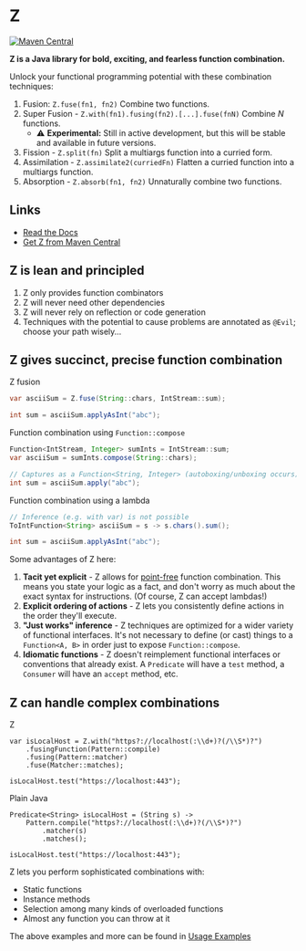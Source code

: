 # Z

[![Maven Central](https://img.shields.io/maven-central/v/so.dang.cool/z.svg?label=Maven%20Central)](https://search.maven.org/search?q=g:%22so.dang.cool%22%20AND%20a:%22z%22)

**Z is a Java library for bold, exciting, and fearless function combination.**

Unlock your functional programming potential with these combination techniques:

1. Fusion: `Z.fuse(fn1, fn2)` Combine two functions.
1. Super Fusion - `Z.with(fn1).fusing(fn2).[...].fuse(fnN)` Combine _N_
    functions.
    - ⚠ **Experimental:** Still in active development, but this will be stable
    and available in future versions.
1. Fission - `Z.split(fn)` Split a multiargs function into a curried form.
1. Assimilation - `Z.assimilate2(curriedFn)` Flatten a curried function into a
    multiargs function.
1. Absorption - `Z.absorb(fn1, fn2)` Unnaturally combine two functions.

## Links

- [Read the Docs](https://www.javadoc.io/doc/so.dang.cool/z/latest/so/dang/cool/z/package-summary.html)
- [Get Z from Maven Central](https://search.maven.org/artifact/so.dang.cool/z/)

## Z is lean and principled

1. Z only provides function combinators
1. Z will never need other dependencies
1. Z will never rely on reflection or code generation
1. Techniques with the potential to cause problems are annotated as `@Evil`;
    choose your path wisely...

## Z gives succinct, precise function combination

Z fusion

```java
var asciiSum = Z.fuse(String::chars, IntStream::sum);

int sum = asciiSum.applyAsInt("abc");
```

Function combination using `Function::compose`

```java
Function<IntStream, Integer> sumInts = IntStream::sum;
var asciiSum = sumInts.compose(String::chars);

// Captures as a Function<String, Integer> (autoboxing/unboxing occurs)
int sum = asciiSum.apply("abc");
```

Function combination using a lambda

```java
// Inference (e.g. with var) is not possible
ToIntFunction<String> asciiSum = s -> s.chars().sum();

int sum = asciiSum.applyAsInt("abc");
```

Some advantages of Z here:

1. **Tacit yet explicit** - Z allows for [point-free](https://en.wikipedia.org/wiki/Tacit_programming)
    function combination. This means you state your logic as a fact, and don't
    worry as much about the exact syntax for instructions. (Of course, Z can
    accept lambdas!)
1. **Explicit ordering of actions** - Z lets you consistently define actions in
    the order they'll execute.
1. **"Just works" inference** - Z techniques are optimized for a wider variety
    of functional interfaces. It's not necessary to define (or cast) things to
    a `Function<A, B>` in order just to expose `Function::compose`.
1. **Idiomatic functions** - Z doesn't reimplement functional interfaces or
    conventions that already exist. A `Predicate` will have a `test` method, a
    `Consumer` will have an `accept` method, etc.

## Z can handle complex combinations

Z

```
var isLocalHost = Z.with("https?://localhost(:\\d+)?(/\\S*)?")
    .fusingFunction(Pattern::compile)
    .fusing(Pattern::matcher)
    .fuse(Matcher::matches);

isLocalHost.test("https://localhost:443");
```

Plain Java

```
Predicate<String> isLocalHost = (String s) ->
    Pattern.compile("https?://localhost(:\\d+)?(/\\S*)?")
        .matcher(s)
        .matches();

isLocalHost.test("https://localhost:443");
```

Z lets you perform sophisticated combinations with:

* Static functions
* Instance methods
* Selection among many kinds of overloaded functions
* Almost any function you can throw at it

The above examples and more can be found in [Usage Examples](https://github.com/hiljusti/z/blob/HEAD/src/test/java/so/dang/cool/z/UsageExamples.java)
